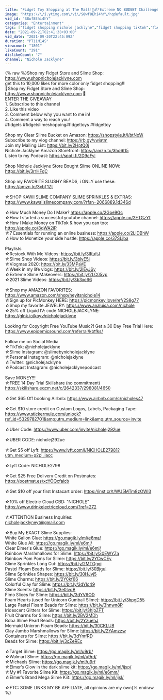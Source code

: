 ```yaml
---
title: "Fidget Toy Shopping at The Mall!🤑💰*Extreme NO BUDGET Challenge*"
image: "https:\/\/i.ytimg.com\/vi\/S8wf8Ehi4hY\/hqdefault.jpg"
vid_id: "S8wf8Ehi4hY"
categories: "Entertainment"
tags: ["fidget shopping nichole jacklyne","fidget shopping tiktok","fidget toys shopping"]
date: "2021-09-21T02:41:38+03:00"
vid_date: "2021-09-20T22:45:09Z"
duration: "PT11M14S"
viewcount: "1801"
likeCount: "291"
dislikeCount: "7"
channel: "Nichole Jacklyne"
---
```

{% raw %}Shop my Fidget Store and Slime Shop: <a rel="nofollow" target="blank" href="https://www.shopnicholejacklyne.com">https://www.shopnicholejacklyne.com</a><br />get this to 10,000 likes for more color only fidget shopping!!! <br />💖Shop my Fidget Store and Slime Shop: <a rel="nofollow" target="blank" href="https://www.shopnicholejacklyne.com">https://www.shopnicholejacklyne.com</a> 💖<br />ENTER THE GIVEAWAY<br />1. Subscribe to this channel <br />2. Like this video <br />3. Comment below why you want to me in!<br />4. Comment a way to reach you!<br />#fidgets​ #fidgetslimeshopping​ #fidgettoys​ #fidgettoy​ <br /><br />Shop my Clear Slime Bucket on Amazon: <a rel="nofollow" target="blank" href="https://shopstyle.it/l/btNoW">https://shopstyle.it/l/btNoW</a><br />Subscribe to my vlog channel: <a rel="nofollow" target="blank" href="https://rb.gy/vwiatm">https://rb.gy/vwiatm</a><br />Join my Mailing List: <a rel="nofollow" target="blank" href="https://bit.ly/2HptQ0j">https://bit.ly/2HptQ0j</a><br />Nichole Jacklyne Amazon Storefront: <a rel="nofollow" target="blank" href="https://amzn.to/3hd6I15">https://amzn.to/3hd6I15</a><br />Listen to my Podcast: <a rel="nofollow" target="blank" href="https://spoti.fi/2D9cFyl">https://spoti.fi/2D9cFyl</a><br /><br />Shop Nichole Jacklyne Store Bought Slime ONLINE NOW: <a rel="nofollow" target="blank" href="https://bit.ly/3rrHFgC">https://bit.ly/3rrHFgC</a><br /><br />Shop my FAVORITE SLUSHY BEADS, i ONLY use these: <a rel="nofollow" target="blank" href="https://amzn.to/3xbT1Zt">https://amzn.to/3xbT1Zt</a><br /><br />☆SHOP KAWII SLIME COMPANY SLIME SPRINKLES &amp; EXTRAS: <a rel="nofollow" target="blank" href="https://www.kawaiislimecompany.com/?rfsn=2066889.1d346d">https://www.kawaiislimecompany.com/?rfsn=2066889.1d346d</a><br /><br />☆How Much Money Do I Make? <a rel="nofollow" target="blank" href="https://apple.co/2Goe9Gc">https://apple.co/2Goe9Gc</a><br />☆How I started a successful youtube channel: <a rel="nofollow" target="blank" href="https://apple.co/2ETGzYf">https://apple.co/2ETGzYf</a><br />☆How I Make Money on TikTok &amp; how you can too: <a rel="nofollow" target="blank" href="https://apple.co/3qWA2iP">https://apple.co/3qWA2iP</a><br />☆7 Essentials for running an online business: <a rel="nofollow" target="blank" href="https://apple.co/2LlDBhW">https://apple.co/2LlDBhW</a><br />☆How to Monetize your side hustle: <a rel="nofollow" target="blank" href="https://apple.co/37SLjba">https://apple.co/37SLjba</a><br /><br />Playlists<br />☆Restock With Me Videos: <a rel="nofollow" target="blank" href="https://bit.ly/3lKuftJ">https://bit.ly/3lKuftJ</a><br />☆Slime Shop Videos: <a rel="nofollow" target="blank" href="https://bit.ly/3blvE5i">https://bit.ly/3blvE5i</a><br />☆Vlogmas 2020: <a rel="nofollow" target="blank" href="https://bit.ly/33MPaVE">https://bit.ly/33MPaVE</a><br />☆Week in my life vlogs: <a rel="nofollow" target="blank" href="https://bit.ly/2IEyJ6y">https://bit.ly/2IEyJ6y</a><br />☆Extreme Slime Makeovers: <a rel="nofollow" target="blank" href="https://bit.ly/2LC05vp">https://bit.ly/2LC05vp</a><br />☆2021 Slime Videos: <a rel="nofollow" target="blank" href="https://bit.ly/3b3xc66">https://bit.ly/3b3xc66</a><br /><br />☆Shop my AMAZON FAVORITES: <a rel="nofollow" target="blank" href="https://www.amazon.com/shop/heyitsnichole14">https://www.amazon.com/shop/heyitsnichole14</a><br />☆Sign up for PicMonkey HERE: <a rel="nofollow" target="blank" href="https://picmonkey.love/ref/2S8g77">https://picmonkey.love/ref/2S8g77</a><br />☆Shop my favorite JEWELRY: <a rel="nofollow" target="blank" href="https://www.analuisa.com/nichole">https://www.analuisa.com/nichole</a><br />☆25% off Liquid IV: code NICHOLEJACKLYNE: <a rel="nofollow" target="blank" href="https://glnk.io/koyv/nicholejacklyne">https://glnk.io/koyv/nicholejacklyne</a><br /><br />Looking for Copyright Free YouTube Music?! Get a 30 Day Free Trial Here: <a rel="nofollow" target="blank" href="https://www.epidemicsound.com/referral/kbtfks/">https://www.epidemicsound.com/referral/kbtfks/</a><br /><br />Follow me on Social Media <br />☆TikTok: @nicholejacklyne <br />☆Slime Instagram: @slimebynicholejacklyne<br />☆Personal Instagram: @nicholejaklyne<br />☆Twitter: @nicholejacklyne<br />☆Podcast Instagram: @nicholejacklynepodcast<br /><br />Save MONEY!!!<br />☆FREE 14 Day Trial Skillshare (no commitment) <a rel="nofollow" target="blank" href="https://skillshare.eqcm.net/c/2642337/298081/4650">https://skillshare.eqcm.net/c/2642337/298081/4650</a><br /><br />☆Get $65 Off booking Airbnb: <a rel="nofollow" target="blank" href="https://www.airbnb.com/c/nicholes47">https://www.airbnb.com/c/nicholes47</a><br /><br />☆Get $10 store credit on Custom Logos, Labels, Packaging Tape: <a rel="nofollow" target="blank" href="https://www.stickermule.com/unlock?ref_id=5329782701&amp;utm_medium=link&amp;utm_source=invite">https://www.stickermule.com/unlock?ref_id=5329782701&amp;utm_medium=link&amp;utm_source=invite</a><br /><br />☆Uber Code: <a rel="nofollow" target="blank" href="https://www.uber.com/invite/nicholej292ue">https://www.uber.com/invite/nicholej292ue</a><br /> <br />☆UBER CODE: nicholej292ue<br /><br />☆Get $5 off Lyft: <a rel="nofollow" target="blank" href="https://www.lyft.com/i/NICHOLE27981?utm_medium=p2pi_iacc">https://www.lyft.com/i/NICHOLE27981?utm_medium=p2pi_iacc</a><br /><br />☆Lyft Code: NICHOLE2798<br /><br />☆Get $25 Free Delivery Credit on Postmates: <a rel="nofollow" target="blank" href="https://postmat.es/xcYOQxfaicb">https://postmat.es/xcYOQxfaicb</a><br /><br />☆Get $10 off your first Instacart order: <a rel="nofollow" target="blank" href="https://inst.cr/t/WU5MTm8zOWI3">https://inst.cr/t/WU5MTm8zOWI3</a><br /><br />☆10% off Electric Cloud CBD: &quot;NICHOLE&quot; <a rel="nofollow" target="blank" href="https://www.drinkelectriccloud.com/?ref=272">https://www.drinkelectriccloud.com/?ref=272</a><br /><br />☆ATTENTION Business Inquiries:<br />nicholejacklyneyt@gmail.com<br /><br />☆Buy My EXACT Slime Supplies:<br />White Gallon Glue: <a rel="nofollow" target="blank" href="https://go.magik.ly/ml/e6ma/">https://go.magik.ly/ml/e6ma/</a><br />White Glue All: <a rel="nofollow" target="blank" href="https://go.magik.ly/ml/e6mi/">https://go.magik.ly/ml/e6mi/</a><br />Clear Elmer's Glue: <a rel="nofollow" target="blank" href="https://go.magik.ly/ml/e6mj/">https://go.magik.ly/ml/e6mj/</a><br />Rainbow Marshmallows for Slime: <a rel="nofollow" target="blank" href="https://bit.ly/30EWYZa">https://bit.ly/30EWYZa</a><br />Rainbow Pom Poms for Slime: <a rel="nofollow" target="blank" href="https://bit.ly/2YCwCEy">https://bit.ly/2YCwCEy</a><br />Slime Sprinkles Long Cut: <a rel="nofollow" target="blank" href="https://bit.ly/2MTGggj">https://bit.ly/2MTGggj</a><br />Pastel Floam Beads for Slime: <a rel="nofollow" target="blank" href="https://bit.ly/30BjguI">https://bit.ly/30BjguI</a><br />Slime Sprinkles Shapes: <a rel="nofollow" target="blank" href="https://bit.ly/30HJvj5">https://bit.ly/30HJvj5</a><br />Slime Charms: <a rel="nofollow" target="blank" href="https://bit.ly/2Y0kf66">https://bit.ly/2Y0kf66</a><br />Colorful Clay for Slime: <a rel="nofollow" target="blank" href="https://bit.ly/3dYlc49">https://bit.ly/3dYlc49</a><br />Slime Scents: <a rel="nofollow" target="blank" href="https://bit.ly/3e0IvdB">https://bit.ly/3e0IvdB</a><br />Fimo Slices for Slime: <a rel="nofollow" target="blank" href="https://bit.ly/3dYV6OD">https://bit.ly/3dYV6OD</a><br />Foam Hearts (used for Unicorn Gumball Slime): <a rel="nofollow" target="blank" href="https://bit.ly/3hpgD55">https://bit.ly/3hpgD55</a><br />Large Pastel Floam Beads for Slime: <a rel="nofollow" target="blank" href="https://bit.ly/3hnwn8P">https://bit.ly/3hnwn8P</a><br />Iridescent Glitters for Slime: <a rel="nofollow" target="blank" href="https://bit.ly/3hjbZFT">https://bit.ly/3hjbZFT</a><br />Fruit Charms for Slime: <a rel="nofollow" target="blank" href="https://bit.ly/2BV2MDh">https://bit.ly/2BV2MDh</a><br />Boba Slime Pearl Beads: <a rel="nofollow" target="blank" href="https://bit.ly/2YzuehJ">https://bit.ly/2YzuehJ</a><br />Mermaid Unicron Floam Beads: <a rel="nofollow" target="blank" href="https://bit.ly/30CKLUB">https://bit.ly/30CKLUB</a><br />Clay Jumbo Marshmallows for Slime: <a rel="nofollow" target="blank" href="https://bit.ly/2YAmzzw">https://bit.ly/2YAmzzw</a><br />Containers for Slime: <a rel="nofollow" target="blank" href="https://bit.ly/3dYmfRD">https://bit.ly/3dYmfRD</a><br />Beads for Slime: <a rel="nofollow" target="blank" href="https://bit.ly/3cZeREc">https://bit.ly/3cZeREc</a><br /><br />☆Target Slime: <a rel="nofollow" target="blank" href="https://go.magik.ly/ml/u9rb/">https://go.magik.ly/ml/u9rb/</a><br />☆Walmart Slime: <a rel="nofollow" target="blank" href="https://go.magik.ly/ml/u9rd/">https://go.magik.ly/ml/u9rd/</a><br />☆Michaels Slime: <a rel="nofollow" target="blank" href="https://go.magik.ly/ml/u9rf">https://go.magik.ly/ml/u9rf</a><br />☆Elmer’s Glow in the dark slime kit: <a rel="nofollow" target="blank" href="https://go.magik.ly/ml/ijsp/">https://go.magik.ly/ml/ijsp/</a><br />☆My #1 Favorite Slime Kit: <a rel="nofollow" target="blank" href="https://go.magik.ly/ml/e6mm/">https://go.magik.ly/ml/e6mm/</a><br />☆Elmer’s Brand Mega Slime Kiit: <a rel="nofollow" target="blank" href="https://go.magik.ly/ml/ijsl/">https://go.magik.ly/ml/ijsl/</a><br /><br />☆FTC: SOME LINKS MY BE AFFILIATE, all opinions are my own{% endraw %}

